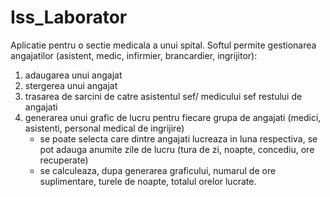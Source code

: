 # Iss_Laborator

Aplicatie pentru o sectie medicala a unui spital.
Softul permite gestionarea angajatilor (asistent, medic, infirmier, brancardier, ingrijitor):
  1. adaugarea unui angajat
  2. stergerea unui angajat
  3. trasarea de sarcini de catre asistentul sef/ medicului sef restului de angajati
  4. generarea unui grafic de lucru pentru fiecare grupa de angajati (medici, asistenti, personal medical de ingrijire)
      - se poate selecta care dintre angajati lucreaza in luna respectiva, se pot adauga anumite zile de lucru (tura de zi, noapte, concediu, ore recuperate)
      - se calculeaza, dupa generarea graficului, numarul de ore suplimentare, turele de noapte, totalul orelor lucrate.
 
